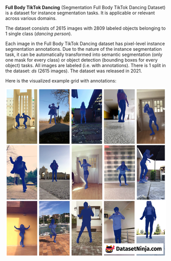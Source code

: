 **Full Body TikTok Dancing** (Segmentation Full Body TikTok Dancing Dataset) is a dataset for instance segmentation tasks. It is applicable or relevant across various domains.

The dataset consists of 2615 images with 2809 labeled objects belonging to 1 single class (*dancing person*).

Each image in the Full Body TikTok Dancing dataset has pixel-level instance segmentation annotations. Due to the nature of the instance segmentation task, it can be automatically transformed into semantic segmentation (only one mask for every class) or object detection (bounding boxes for every object) tasks. All images are labeled (i.e. with annotations). There is 1 split in the dataset: *ds* (2615 images). The dataset was released in 2021.

Here is the visualized example grid with annotations:

<img src="https://github.com/dataset-ninja/full-body-tiktok-dancing-dataset/raw/main/visualizations/horizontal_grid.png">
